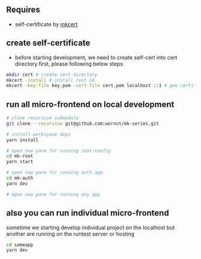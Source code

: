## Requires
- self-certificate by [mkcert](https://github.com/FiloSottile/mkcert)

## create self-certificate
- before starting development, we need to create self-cert into cert directory first, please following below steps
```bash
mkdir cert # create cert directory
mkcert -install # install root CA
mkcert -key-file key.pem -cert-file cert.pem localhost ::1 # gen certificate for `localhost`
```

## run all micro-frontend on local development
```bash
# clone recursive submodule
git clone --recursive git@github.com:wornut/mk-series.git

# install workspace deps
yarn install

# open new pane for running root-config
cd mk-root
yarn start

# open new pane for running auth app
cd mk-auth
yarn dev

# open new pane for running any app
```

## also you can run individual micro-frontend 
sometime we starting develop individual project on the localhost but another are running on the runtest server or hosting
```bash
cd someapp
yarn dev
```